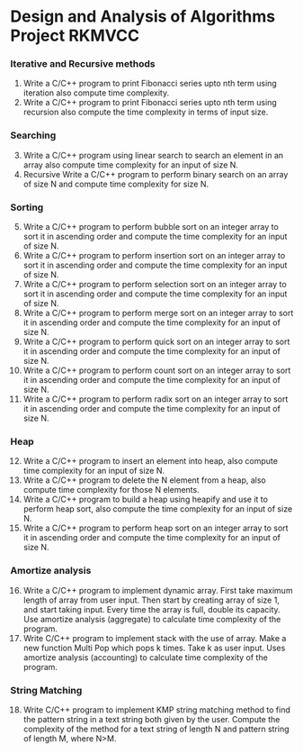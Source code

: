 #                             Design and Analysis of Algorithms Project RKMVCC

###                                     Iterative and Recursive methods
1. Write a C/C++ program to print Fibonacci series upto nth term using iteration also compute time complexity.
2. Write a C/C++ program to print Fibonacci series upto nth term using recursion also compute the time complexity in terms of 
input size.
###                                                Searching
3. Write a C/C++ program using linear search to search an element in an array also compute time complexity for an input of size N.
4. Recursive Write a C/C++ program to perform binary search on an array of size N and compute time complexity for size N.
###                                                 Sorting
5. Write a C/C++ program to perform bubble sort on an integer array to sort it in ascending order and compute the time 
complexity for an input of size N.
6. Write a C/C++ program to perform insertion sort on an integer array to sort it in ascending order and compute the time 
complexity for an input of size N.
7. Write a C/C++ program to perform selection sort on an integer array to sort it in ascending order and compute the time 
complexity for an input of size N.
8. Write a C/C++ program to perform merge sort on an integer array to sort it in ascending order and compute the time 
complexity for an input of size N.
9. Write a C/C++ program to perform quick sort on an integer array to sort it in ascending order and compute the time 
complexity for an input of size N.
10. Write a C/C++ program to perform count sort on an integer array to sort it in ascending order and compute the time 
complexity for an input of size N.
11. Write a C/C++ program to perform radix sort on an integer array to sort it in ascending order and compute the time 
complexity for an input of size N.
###                                                  Heap
12. Write a C/C++ program to insert an element into heap, also compute time complexity for an input of size N.
13. Write a C/C++ program to delete the N element from a heap, also compute time complexity for those N elements.
14. Write a C/C++ program to build a heap using heapify and use it to perform heap sort, also compute the time complexity for an input of size N.
15. Write a C/C++ program to perform heap sort on an integer array to sort it in ascending order and compute the time 
complexity for an input of size N.
###                                            Amortize analysis
16. Write a C/C++ program to implement dynamic array. First take maximum length of array from user input. Then start by creating array of size 1, and start taking input. Every time the array is full, double its capacity. Use amortize analysis (aggregate) to calculate time complexity of the program.
17. Write C/C++ program to implement stack with the use of array. Make a new function Multi Pop which pops k times. Take k as 
user input. Uses amortize analysis (accounting) to calculate time complexity of the program.
###                                             String Matching
18. Write C/C++ program to implement KMP string matching method to find the pattern string in a text string both given by the 
user. Compute the complexity of the method for a text string of length N and pattern string of length M, where N>M.
